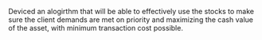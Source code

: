 Deviced an alogirthm that will be able to effectively use the stocks to make
sure the client demands are met on priority and maximizing the cash value of the asset, with minimum
transaction cost possible.
